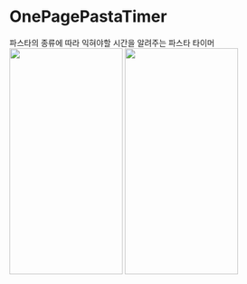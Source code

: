 # OnePagePastaTimer
파스타의 종류에 따라 익혀야할 시간을 알려주는 파스타 타이머
<img src="https://user-images.githubusercontent.com/119280160/230293977-8188b9ca-1ebe-44ef-bad6-cc36044d36fe.png" width="200" height="400">
<img src="https://user-images.githubusercontent.com/119280160/230293991-74d0960b-b7e3-4e35-ab0c-20ced493c112.png" width="200" height="400">

